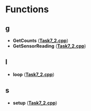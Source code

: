 
# Functions


## g

* **GetCounts** ([**Task7\_2.cpp**](_task7__2_8cpp.md))
* **GetSensorReading** ([**Task7\_2.cpp**](_task7__2_8cpp.md))


## l

* **loop** ([**Task7\_2.cpp**](_task7__2_8cpp.md))


## s

* **setup** ([**Task7\_2.cpp**](_task7__2_8cpp.md))

